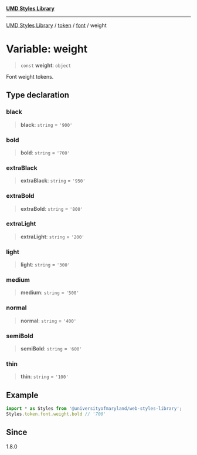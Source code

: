 [**UMD Styles Library**](../../../../README.md)

***

[UMD Styles Library](../../../../README.md) / [token](../../../README.md) / [font](../README.md) / weight

# Variable: weight

> `const` **weight**: `object`

Font weight tokens.

## Type declaration

### black

> **black**: `string` = `'900'`

### bold

> **bold**: `string` = `'700'`

### extraBlack

> **extraBlack**: `string` = `'950'`

### extraBold

> **extraBold**: `string` = `'800'`

### extraLight

> **extraLight**: `string` = `'200'`

### light

> **light**: `string` = `'300'`

### medium

> **medium**: `string` = `'500'`

### normal

> **normal**: `string` = `'400'`

### semiBold

> **semiBold**: `string` = `'600'`

### thin

> **thin**: `string` = `'100'`

## Example

```typescript
import * as Styles from '@universityofmaryland/web-styles-library';
Styles.token.font.weight.bold // '700'
```

## Since

1.8.0
